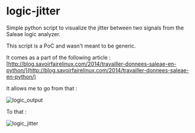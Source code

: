 logic-jitter
============

Simple python script to visualize the jitter between two signals from the Saleae logic analyzer.

This script is a PoC and wasn't meant to be generic.

It comes as a part of the following article :
[http://blog.savoirfairelinux.com/2014/travailler-donnees-saleae-en-python/](http://blog.savoirfairelinux.com/2014/travailler-donnees-saleae-en-python/)

It allows me to go from that :

![logic_output](https://cloud.githubusercontent.com/assets/5629968/4450967/ee81bfca-482c-11e4-951c-7c6e827ff31d.png)

To that :

![logic_jitter](https://cloud.githubusercontent.com/assets/5629968/4450998/5fa10ff8-482d-11e4-98fb-f845df570cb4.png)
